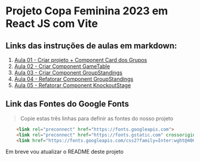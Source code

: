 # Projeto Copa Feminina 2023 em React JS com Vite

## Links das instruções de aulas em markdown:

1. [Aula 01 - Criar projeto + Component Card dos Grupos](https://github.com/edsonmaia/apifakecopa2023/blob/main/aula01.md)
2. [Aula 02 - Criar Component GameTable](https://github.com/edsonmaia/apifakecopa2023/blob/main/aula02.md)
3. [Aula 03 - Criar Component GroupStandings](https://github.com/edsonmaia/apifakecopa2023/blob/main/aula03.md)
4. [Aula 04 - Refatorar Component GroupStandings](https://github.com/edsonmaia/apifakecopa2023/blob/main/aula04.md)
5. [Aula 05 - Refatorar Component KnockoutStage](https://github.com/edsonmaia/apifakecopa2023/blob/main/aula05.md)

## Link das Fontes do Google Fonts

> Copie estas três linhas para definir as fontes do nosso projeto

~~~html
    <link rel="preconnect" href="https://fonts.googleapis.com">
    <link rel="preconnect" href="https://fonts.gstatic.com" crossorigin>
    <link href="https://fonts.googleapis.com/css2?family=Inter:wght@400;500;700&family=Roboto+Mono:wght@400;500;700&family=Victor+Mono:wght@400;500;700&display=swap" rel="stylesheet">
~~~

Em breve vou atualizar o README deste projeto

